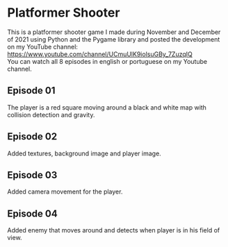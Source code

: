 # Platformer Shooter

This is a platformer shooter game I made during November and December of 2021 using Python and the
Pygame library and posted the development on my YouTube channel: 
<br>
https://www.youtube.com/channel/UCmuUlK9iolsuGBy_7ZuzqIQ
<br>
You can watch all 8 episodes in english or portuguese on my Youtube channel.


## Episode 01

The player is a red square moving around a black and white map with collision detection and gravity.

## Episode 02

Added textures, background image and player image.

## Episode 03

Added camera movement for the player.

## Episode 04

Added enemy that moves around and detects when player is in his field of view.

